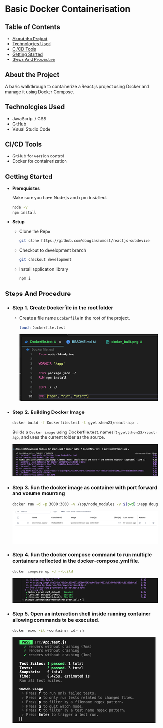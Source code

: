 # Basic Docker Containerisation 

## Table of Contents

- [About the Project](#about-the-project)
- [Technologies Used](#technologies-used)
- [CI/CD Tools](#cicd-tools)
- [Getting Started](#getting-started)
- [Steps And Procedure](#steps-and-procedure)

## About the Project

A basic walkthrough to containerize a React.js project using Docker and manage it using Docker Compose.


## Technologies Used

- JavaScript / CSS  
- GitHub  
- Visual Studio Code

## CI/CD Tools

- GitHub for version control  
- Docker for containerization

## Getting Started

- **Prerequisites**

    Make sure you have Node.js and npm installed.


    ```bash 
    node -v
    npm install
    ```
- **Setup**

    - Clone the Repo 

        ````bash
        git clone https://github.com/douglasswmcst/reactjs-subdevice
        ````
    - Checkout to development branch

        ```bash
        git checkout development
        ```

    - Install application library 

        ```bash
        npm i 
        ```

## Steps And Procedure

- ### **Step 1. Create Dockerfile in the root folder**
    
    - Create a file name `Dcokerfile` in the root of the project.

        ```sh
        touch Dockerfile.test
        ```

        ![docker file creeation](./image/file.png)

- ### **Step 2. Building Docker Image**

    ```sh
    docker build -f Dockerfile.test -t gyeltshen23/react-app .
    ```
    Builds a ``Docker image`` using Dockerfile.test, names it `gyeltshen23/react-app`, and uses the current folder as the source.

    ![build](./image/docker_build.png)

- ### **Step 3. Run the docker image as container with port forward and volume mounting**

    ```sh
    docker run -d -p 3000:3000 -v /app/node_modules -v $(pwd):/app douglasswm/react-app
    ```

    ![container](./image/container.png)

- ### **Step 4. Run the docker compose command to run multiple containers reflected in the docker-compose.yml file.**

    ```sh
    docker compose up -d --build
    ```

    ![docker-compose-command](./image/dockerCompose.png)

- ### **Step 5. Open an interaction shell inside running container allowing commands to be executed.**

    ```sh
    docker exec -it <container id> sh
    ```

    ![container](./image/run.png)

